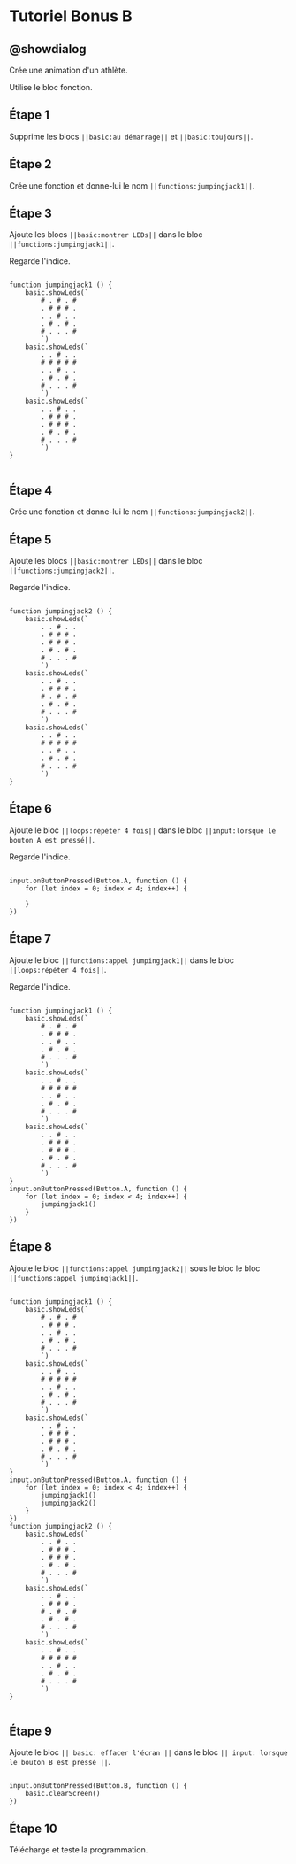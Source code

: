 # Tutoriel Bonus B

## @showdialog

Crée une animation d'un athlète. 

Utilise le bloc fonction.

## Étape 1

Supprime les blocs ``||basic:au démarrage||`` et ``||basic:toujours||``.

## Étape 2

Crée une fonction et donne-lui le nom ``||functions:jumpingjack1||``.

## Étape 3

Ajoute les blocs ``||basic:montrer LEDs||`` dans le bloc ``||functions:jumpingjack1||``.

Regarde l'indice.

```blocks

function jumpingjack1 () {
    basic.showLeds(`
        # . # . #
        . # # # .
        . . # . .
        . # . # .
        # . . . #
        `)
    basic.showLeds(`
        . . # . .
        # # # # #
        . . # . .
        . # . # .
        # . . . #
        `)
    basic.showLeds(`
        . . # . .
        . # # # .
        . # # # .
        . # . # .
        # . . . #
        `)
}


```

## Étape 4

Crée une fonction et donne-lui le nom ``||functions:jumpingjack2||``.

## Étape 5

Ajoute les blocs ``||basic:montrer LEDs||`` dans le bloc ``||functions:jumpingjack2||``.

Regarde l'indice.

```blocks

function jumpingjack2 () {
    basic.showLeds(`
        . . # . .
        . # # # .
        . # # # .
        . # . # .
        # . . . #
        `)
    basic.showLeds(`
        . . # . .
        . # # # .
        # . # . #
        . # . # .
        # . . . #
        `)
    basic.showLeds(`
        . . # . .
        # # # # #
        . . # . .
        . # . # .
        # . . . #
        `)
}

```

## Étape 6

Ajoute le bloc ``||loops:répéter 4 fois||`` dans le bloc ``||input:lorsque le bouton A est pressé||``.

Regarde l'indice.

```blocks

input.onButtonPressed(Button.A, function () {
    for (let index = 0; index < 4; index++) {
    	
    }
})

```

## Étape 7

Ajoute le bloc ``||functions:appel jumpingjack1||`` dans le bloc ``||loops:répéter 4 fois||``.

Regarde l'indice.

```blocks

function jumpingjack1 () {
    basic.showLeds(`
        # . # . #
        . # # # .
        . . # . .
        . # . # .
        # . . . #
        `)
    basic.showLeds(`
        . . # . .
        # # # # #
        . . # . .
        . # . # .
        # . . . #
        `)
    basic.showLeds(`
        . . # . .
        . # # # .
        . # # # .
        . # . # .
        # . . . #
        `)
}
input.onButtonPressed(Button.A, function () {
    for (let index = 0; index < 4; index++) {
        jumpingjack1()
    }
})

```

## Étape 8

Ajoute le bloc ``||functions:appel jumpingjack2||`` sous le bloc le bloc ``||functions:appel jumpingjack1||``.

```blocks

function jumpingjack1 () {
    basic.showLeds(`
        # . # . #
        . # # # .
        . . # . .
        . # . # .
        # . . . #
        `)
    basic.showLeds(`
        . . # . .
        # # # # #
        . . # . .
        . # . # .
        # . . . #
        `)
    basic.showLeds(`
        . . # . .
        . # # # .
        . # # # .
        . # . # .
        # . . . #
        `)
}
input.onButtonPressed(Button.A, function () {
    for (let index = 0; index < 4; index++) {
        jumpingjack1()
        jumpingjack2()
    }
})
function jumpingjack2 () {
    basic.showLeds(`
        . . # . .
        . # # # .
        . # # # .
        . # . # .
        # . . . #
        `)
    basic.showLeds(`
        . . # . .
        . # # # .
        # . # . #
        . # . # .
        # . . . #
        `)
    basic.showLeds(`
        . . # . .
        # # # # #
        . . # . .
        . # . # .
        # . . . #
        `)
}


```

## Étape 9

Ajoute le bloc ``|| basic: effacer l'écran ||`` dans le bloc ``|| input: lorsque le bouton B est pressé ||``.


```blocks

input.onButtonPressed(Button.B, function () {
    basic.clearScreen()
})

```

## Étape 10

Télécharge et teste la programmation.